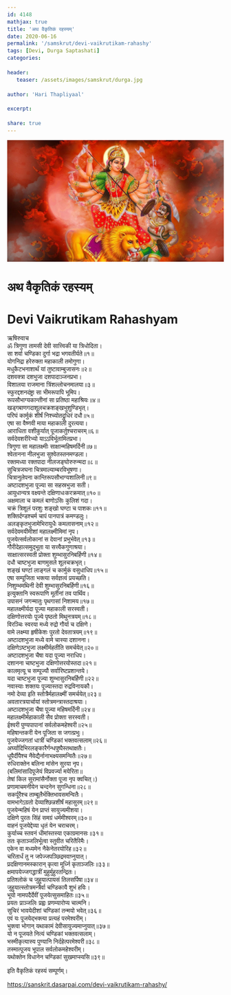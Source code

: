 ```yaml
---    
id: 4148    
mathjax: true    
title: 'अथ वैकृतिकं रहस्यम्'    
date: 2020-06-16    
permalink: '/samskrut/devi-vaikrutikam-rahashy'    
tags: [Devi, Durga Saptashati]    
categories:    
    
header:    
   teaser: /assets/images/samskrut/durga.jpg    
    
author: 'Hari Thapliyaal'    
    
excerpt:    
    
share: true    
---    
```

    
![](/assets/images/samskrut/durga.jpg)    
    
# अथ वैकृतिकं रहस्यम्    
# Devi Vaikrutikam Rahashyam    
    
ऋषिरुवाच    
ॐ त्रिगुणा तामसी देवी सात्त्विकी या त्रिधोदिता।    
सा शर्वा चण्डिका दुर्गा भद्रा भगवतीर्यते॥१॥    
योगनिद्रा हरेरुक्ता महाकाली तमोगुणा।    
मधुकैटभनाशार्थं यां तुष्टावाम्बुजासनः॥२॥    
दशवक्त्रा दशभुजा दशपादाञ्जनप्रभा।    
विशालया राजमाना त्रिंशल्लोचनमालया॥३॥    
स्फुरद्दशनदंष्ट्रा सा भीमरूपापि भूमिप।    
रूपसौभाग्यकान्तीनां सा प्रतिष्ठा महाश्रियः॥४॥    
खड्गबाणगदाशूलचक्रशङ्खभुशुण्डिभृत्।    
परिघं कार्मुकं शीर्षं निश्‍च्योतद्रुधिरं दधौ॥५॥    
एषा सा वैष्णवी माया महाकाली दुरत्यया।    
आराधिता वशीकुर्यात् पूजाकर्तुश्‍चराचरम्॥६॥    
सर्वदेवशरीरेभ्यो याऽऽविर्भूतामितप्रभा।    
त्रिगुणा सा महालक्ष्मीः साक्षान्महिषमर्दिनी॥७॥    
श्‍वेतानना नीलभुजा सुश्‍वेतस्तनमण्डला।    
रक्तमध्या रक्तपादा नीलजङ्घोरुरुन्मदा॥८॥    
सुचित्रजघना चित्रमाल्याम्बरविभूषणा।    
चित्रानुलेपना कान्तिरूपसौभाग्यशालिनी॥९॥    
अष्टादशभुजा पूज्या सा सहस्रभुजा सती।    
आयुधान्यत्र वक्ष्यन्ते दक्षिणाधःकरक्रमात्॥१०॥    
अक्षमाला च कमलं बाणोऽसिः कुलिशं गदा।    
चक्रं त्रिशूलं परशुः शङ्खो घण्टा च पाशकः॥११॥    
शक्तिर्दण्डश्‍चर्म चापं पानपात्रं कमण्डलुः।    
अलङ्कृतभुजामेभिरायुधैः कमलासनाम्॥१२॥    
सर्वदेवमयीमीशां महालक्ष्मीमिमां नृप।    
पूजयेत्सर्वलोकानां स देवानां प्रभुर्भवेत्॥१३॥    
गौरीदेहात्समुद्भूता या सत्त्‍वैकगुणाश्रया।    
साक्षात्सरस्वती प्रोक्ता शुम्भासुरनिबर्हिणी॥१४॥    
दधौ चाष्टभुजा बाणमुसले शूलचक्रभृत्।    
शङ्खं घण्टां लाङ्गलं च कार्मुकं वसुधाधिप॥१५॥    
एषा सम्पूजिता भक्त्या सर्वज्ञत्वं प्रयच्छति।    
निशुम्भमथिनी देवी शुम्भासुरनिबर्हिणी॥१६॥    
इत्युक्तानि स्वरूपाणि मूर्तीनां तव पार्थिव।    
उपासनं जगन्मातुः पृथगासां निशामय॥१७॥    
महालक्ष्मीर्यदा पूज्या महाकाली सरस्वती।    
दक्षिणोत्तरयोः पूज्ये पृष्ठतो मिथुनत्रयम्॥१८॥    
विरञ्चिः स्वरया मध्ये रुद्रो गौर्या च दक्षिणे।    
वामे लक्ष्म्या हृषीकेशः पुरतो देवतात्रयम्॥१९॥    
अष्टादशभुजा मध्ये वामे चास्या दशानना।    
दक्षिणेऽष्टभुजा लक्ष्मीर्महतीति समर्चयेत्॥२०॥    
अष्टादशभुजा चैषा यदा पूज्या नराधिप।    
दशानना चाष्टभुजा दक्षिणोत्तरयोस्तदा॥२१॥    
कालमृत्यू च सम्पूज्यौ सर्वारिष्टप्रशान्तये।    
यदा चाष्टभुजा पूज्या शुम्भासुरनिबर्हिणी॥२२॥    
नवास्याः शक्तयः पूज्यास्तदा रुद्रविनायकौ।    
नमो देव्या इति स्तोत्रैर्महालक्ष्मीं समर्चयेत्॥२३॥    
अवतारत्रयार्चायां स्तोत्रमन्त्रास्तदाश्रयाः।    
अष्टादशभुजा चैषा पूज्या महिषमर्दिनी॥२४॥    
महालक्ष्मीर्महाकाली सैव प्रोक्ता सरस्वती।    
ईश्‍वरी पुण्यपापानां सर्वलोकमहेश्‍वरी॥२५॥    
महिषान्तकरी येन पूजिता स जगत्प्रभुः।    
पूजयेज्जगतां धात्रीं चण्डिकां भक्तवत्सलाम्॥२६॥    
अर्घ्यादिभिरलङ्कारैर्गन्धपुष्पैस्तथाक्षतैः।    
धूपैर्दीपैश्‍च नैवेद्यैर्नानाभक्ष्यसमन्वितैः॥२७॥    
रुधिराक्तेन बलिना मांसेन सुरया नृप।    
(बलिमांसादिपूजेयं विप्रवर्ज्या मयेरिता॥    
तेषां किल सुरामांसैर्नोक्ता पूजा नृप क्वचित्।)    
प्रणामाचमनीयेन चन्दनेन सुगन्धिना॥२८॥    
सकर्पूरैश्‍च ताम्बूलैर्भक्तिभावसमन्वितैः।    
वामभागेऽग्रतो देव्याश्छिन्नशीर्षं महासुरम्॥२९॥    
पूजयेन्महिषं येन प्राप्तं सायुज्यमीशया।    
दक्षिणे पुरतः सिंहं समग्रं धर्ममीश्‍वरम्॥३०॥    
वाहनं पूजयेद्देव्या धृतं येन चराचरम्।    
कुर्याच्च स्तवनं धीमांस्तस्या एकाग्रमानसः॥३१॥    
ततः कृताञ्जलिर्भूत्वा स्तुवीत चरितैरिमैः।    
एकेन वा मध्यमेन नैकेनेतरयोरिह॥३२॥    
चरितार्धं तु न जपेज्जपञ्छिद्रमवाप्नुयात्।    
प्रदक्षिणानमस्कारान् कृत्वा मूर्ध्नि कृताञ्जलिः॥३३॥    
क्षमापयेज्जगद्धात्रीं मुहुर्मुहुरतन्द्रितः।    
प्रतिश्‍लोकं च जुहुयात्पायसं तिलसर्पिषा॥३४॥    
जुहुयात्स्तोत्रमन्त्रैर्वा चण्डिकायै शुभं हविः।    
भूयो नामपदैर्देवीं पूजयेत्सुसमाहितः॥३५॥    
प्रयतः प्राञ्जलिः प्रह्वः प्रणम्यारोप्य चात्मनि।    
सुचिरं भावयेदीशां चण्डिकां तन्मयो भवेत्॥३६॥    
एवं यः पूजयेद्भक्त्या प्रत्यहं परमेश्‍वरीम्।    
भुक्त्वा भोगान् यथाकामं देवीसायुज्यमाप्नुयात्॥३७॥    
यो न पूजयते नित्यं चण्डिकां भक्तवत्सलाम्।    
भस्मीकृत्यास्य पुण्यानि निर्दहेत्परमेश्‍वरी॥३८॥    
तस्मात्पूजय भूपाल सर्वलोकमहेश्‍वरीम्।    
यथोक्तेन विधानेन चण्डिकां सुखमाप्स्यसि॥३९॥    
    
इति वैकृतिकं रहस्यं सम्पूर्णम्।    
    
https://sanskrit.dasarpai.com/devi-vaikrutikam-rahashy/